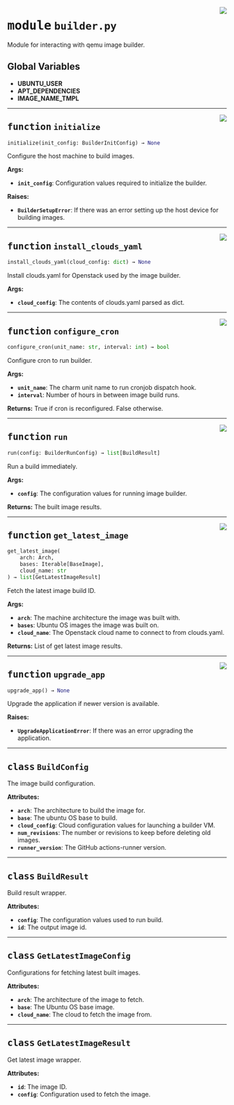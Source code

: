 <!-- markdownlint-disable -->

<a href="../src/builder.py#L0"><img align="right" style="float:right;" src="https://img.shields.io/badge/-source-cccccc?style=flat-square"></a>

# <kbd>module</kbd> `builder.py`
Module for interacting with qemu image builder. 

**Global Variables**
---------------
- **UBUNTU_USER**
- **APT_DEPENDENCIES**
- **IMAGE_NAME_TMPL**

---

<a href="../src/builder.py#L51"><img align="right" style="float:right;" src="https://img.shields.io/badge/-source-cccccc?style=flat-square"></a>

## <kbd>function</kbd> `initialize`

```python
initialize(init_config: BuilderInitConfig) → None
```

Configure the host machine to build images. 



**Args:**
 
 - <b>`init_config`</b>:  Configuration values required to initialize the builder. 



**Raises:**
 
 - <b>`BuilderSetupError`</b>:  If there was an error setting up the host device for building images. 


---

<a href="../src/builder.py#L122"><img align="right" style="float:right;" src="https://img.shields.io/badge/-source-cccccc?style=flat-square"></a>

## <kbd>function</kbd> `install_clouds_yaml`

```python
install_clouds_yaml(cloud_config: dict) → None
```

Install clouds.yaml for Openstack used by the image builder. 



**Args:**
 
 - <b>`cloud_config`</b>:  The contents of clouds.yaml parsed as dict. 


---

<a href="../src/builder.py#L135"><img align="right" style="float:right;" src="https://img.shields.io/badge/-source-cccccc?style=flat-square"></a>

## <kbd>function</kbd> `configure_cron`

```python
configure_cron(unit_name: str, interval: int) → bool
```

Configure cron to run builder. 



**Args:**
 
 - <b>`unit_name`</b>:  The charm unit name to run cronjob dispatch hook. 
 - <b>`interval`</b>:  Number of hours in between image build runs. 



**Returns:**
 True if cron is reconfigured. False otherwise. 


---

<a href="../src/builder.py#L227"><img align="right" style="float:right;" src="https://img.shields.io/badge/-source-cccccc?style=flat-square"></a>

## <kbd>function</kbd> `run`

```python
run(config: BuilderRunConfig) → list[BuildResult]
```

Run a build immediately. 



**Args:**
 
 - <b>`config`</b>:  The configuration values for running image builder. 



**Returns:**
 The built image results. 


---

<a href="../src/builder.py#L377"><img align="right" style="float:right;" src="https://img.shields.io/badge/-source-cccccc?style=flat-square"></a>

## <kbd>function</kbd> `get_latest_image`

```python
get_latest_image(
    arch: Arch,
    bases: Iterable[BaseImage],
    cloud_name: str
) → list[GetLatestImageResult]
```

Fetch the latest image build ID. 



**Args:**
 
 - <b>`arch`</b>:  The machine architecture the image was built with. 
 - <b>`bases`</b>:  Ubuntu OS images the image was built on. 
 - <b>`cloud_name`</b>:  The Openstack cloud name to connect to from clouds.yaml. 



**Returns:**
 List of get latest image results. 


---

<a href="../src/builder.py#L452"><img align="right" style="float:right;" src="https://img.shields.io/badge/-source-cccccc?style=flat-square"></a>

## <kbd>function</kbd> `upgrade_app`

```python
upgrade_app() → None
```

Upgrade the application if newer version is available. 



**Raises:**
 
 - <b>`UpgradeApplicationError`</b>:  If there was an error upgrading the application. 


---

## <kbd>class</kbd> `BuildConfig`
The image build configuration. 



**Attributes:**
 
 - <b>`arch`</b>:  The architecture to build the image for. 
 - <b>`base`</b>:  The ubuntu OS base to build. 
 - <b>`cloud_config`</b>:  Cloud configuration values for launching a builder VM. 
 - <b>`num_revisions`</b>:  The number or revisions to keep before deleting old images. 
 - <b>`runner_version`</b>:  The GitHub actions-runner version. 





---

## <kbd>class</kbd> `BuildResult`
Build result wrapper. 



**Attributes:**
 
 - <b>`config`</b>:  The configuration values used to run build. 
 - <b>`id`</b>:  The output image id. 





---

## <kbd>class</kbd> `GetLatestImageConfig`
Configurations for fetching latest built images. 



**Attributes:**
 
 - <b>`arch`</b>:  The architecture of the image to fetch. 
 - <b>`base`</b>:  The Ubuntu OS base image. 
 - <b>`cloud_name`</b>:  The cloud to fetch the image from. 





---

## <kbd>class</kbd> `GetLatestImageResult`
Get latest image wrapper. 



**Attributes:**
 
 - <b>`id`</b>:  The image ID. 
 - <b>`config`</b>:  Configuration used to fetch the image. 





